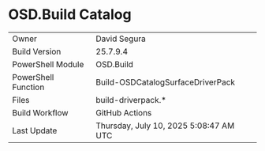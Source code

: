 ﻿# OSD.Build Catalog

| | |
|-|-|
| Owner | David Segura |
| Build Version | 25.7.9.4 |
| PowerShell Module | OSD.Build |
| PowerShell Function | Build-OSDCatalogSurfaceDriverPack |
| Files | build-driverpack.* |
| Build Workflow | GitHub Actions |
| Last Update | Thursday, July 10, 2025 5:08:47 AM UTC |
